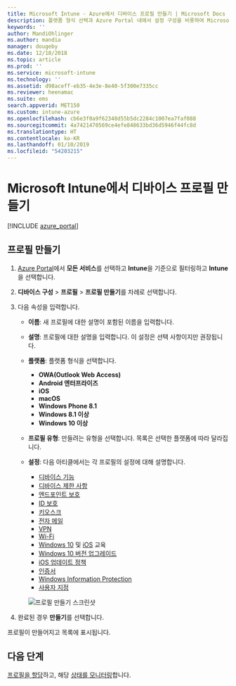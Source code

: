 ```yaml
---
title: Microsoft Intune - Azure에서 디바이스 프로필 만들기 | Microsoft Docs
description: 플랫폼 형식 선택과 Azure Portal 내에서 설정 구성을 비롯하여 Microsoft Intune에서 디바이스 프로필을 추가하거나 구성합니다.
keywords: ''
author: MandiOhlinger
ms.author: mandia
manager: dougeby
ms.date: 12/18/2018
ms.topic: article
ms.prod: ''
ms.service: microsoft-intune
ms.technology: ''
ms.assetid: d98aceff-eb35-4e3e-8e40-5f300e7335cc
ms.reviewer: heenamac
ms.suite: ems
search.appverid: MET150
ms.custom: intune-azure
ms.openlocfilehash: cb6e3f0a9f62348d55b5dc2284c1007ea7faf088
ms.sourcegitcommit: 4a7421470569ce4efe848633bd36d5946f44fc8d
ms.translationtype: HT
ms.contentlocale: ko-KR
ms.lasthandoff: 01/10/2019
ms.locfileid: "54203215"
---
```

# <a name="create-a-device-profile-in-microsoft-intune"></a>Microsoft Intune에서 디바이스 프로필 만들기

[!INCLUDE [azure_portal](./includes/azure_portal.md)]

## <a name="create-the-profile"></a>프로필 만들기

1. [Azure Portal](https://portal.azure.com)에서 **모든 서비스**를 선택하고 **Intune**을 기준으로 필터링하고 **Intune**을 선택합니다.

2. **디바이스 구성** > **프로필** > **프로필 만들기**를 차례로 선택합니다.

3. 다음 속성을 입력합니다.

   - **이름**: 새 프로필에 대한 설명이 포함된 이름을 입력합니다.
   - **설명**: 프로필에 대한 설명을 입력합니다. 이 설정은 선택 사항이지만 권장됩니다.
   - **플랫폼**: 플랫폼 형식을 선택합니다.  

       - **OWA(Outlook Web Access)**
       - **Android 엔터프라이즈**
       - **iOS**
       - **macOS**
       - **Windows Phone 8.1**
       - **Windows 8.1 이상**
       - **Windows 10 이상**

   - **프로필 유형**: 만들려는 유형을 선택합니다. 목록은 선택한 플랫폼에 따라 달라집니다.
   - **설정**: 다음 아티클에서는 각 프로필의 설정에 대해 설명합니다.

       -  [디바이스 기능](device-features-configure.md)
       -  [디바이스 제한 사항](device-restrictions-configure.md)
       -  [엔드포인트 보호](endpoint-protection-configure.md)
       -  [ID 보호](identity-protection-configure.md)  
       -  [키오스크](kiosk-settings.md)
       -  [전자 메일](email-settings-configure.md)
       -  [VPN](vpn-settings-configure.md)
       -  [Wi-Fi](wi-fi-settings-configure.md)
       -  [Windows 10](education-settings-configure.md) 및 [iOS](wi-fi-settings-ios.md) 교육
       -  [Windows 10 버전 업그레이드](edition-upgrade-configure-windows-10.md)
       -  [iOS 업데이트 정책](software-updates-ios.md)
       -  [인증서](certificates-configure.md)
       -  [Windows Information Protection](windows-information-protection-configure.md)
       -  [사용자 지정](custom-settings-configure.md)

     ![프로필 만들기 스크린샷](./media/create-device-profile.png)

4. 완료된 경우 **만들기**를 선택합니다.

프로필이 만들어지고 목록에 표시됩니다.

## <a name="next-steps"></a>다음 단계
[프로필을 할당](device-profile-assign.md)하고, 해당 [상태를 모니터링](device-profile-monitor.md)합니다.
